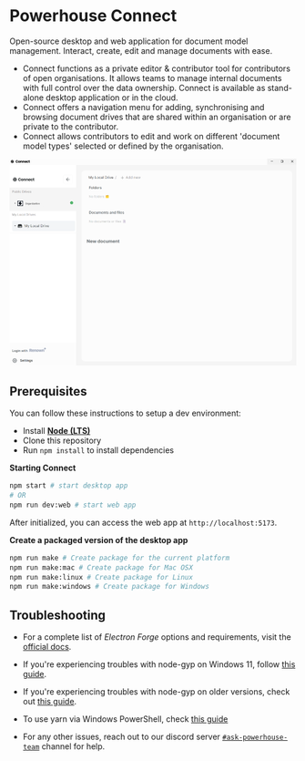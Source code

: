 # Powerhouse Connect

Open-source desktop and web application for document model management.
Interact, create, edit and manage documents with ease.

- Connect functions as a private editor & contributor tool for contributors of open organisations. It allows teams to manage internal documents with full control over the data ownership. Connect is available as stand-alone desktop application or in the cloud.
- Connect offers a navigation menu for adding, synchronising and browsing document drives that are shared within an organisation or are private to the contributor.
- Connect allows contributors to edit and work on different 'document model types' selected or defined by the organisation.

![app](./.github/app.png)

## Prerequisites

You can follow these instructions to setup a dev environment:

- Install [**Node (LTS)**](https://nodejs.org/en/download/)
- Clone this repository
- Run `npm install` to install dependencies

**Starting Connect**

```bash
npm start # start desktop app
# OR
npm run dev:web # start web app
```

After initialized, you can access the web app at `http://localhost:5173`.

**Create a packaged version of the desktop app**

```bash
npm run make # Create package for the current platform
npm run make:mac # Create package for Mac OSX
npm run make:linux # Create package for Linux
npm run make:windows # Create package for Windows
```


## Troubleshooting

- For a complete list of *Electron Forge* options and requirements, visit the [official docs](https://github.com/electron-userland/electron-forge#usage).

- If you're experiencing troubles with node-gyp on Windows 11, follow [this guide](https://devkimchi.com/2021/11/26/troubleshooting-node-gyp-package-on-windows11/).

- If you're experiencing troubles with node-gyp on older versions, check out [this guide](https://spin.atomicobject.com/2019/03/27/node-gyp-windows/).

- To use yarn via Windows PowerShell, check [this guide](https://bobbyhadz.com/blog/yarn-cannot-be-loaded-running-scripts-disabled)

- For any other issues, reach out to our discord server [`#ask-powerhouse-team`](https://discord.com/channels/815917281728659516/883285185595047937) channel for help.

